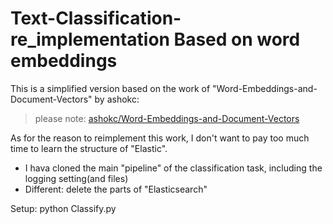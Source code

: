 # Text-Classification-re_implementation Based on word embeddings
This is a simplified version based on the work of "Word-Embeddings-and-Document-Vectors" by ashokc:
> please note: [ashokc/Word-Embeddings-and-Document-Vectors](https://github.com/ashokc/Word-Embeddings-and-Document-Vectors)

As for the reason to reimplement this work, I don't want to pay too much time to learn the structure of "Elastic".

+ I hava cloned the main "pipeline" of the classification task, including the logging setting(and files)
+ Different: delete the parts of "Elasticsearch"

Setup: python Classify.py
